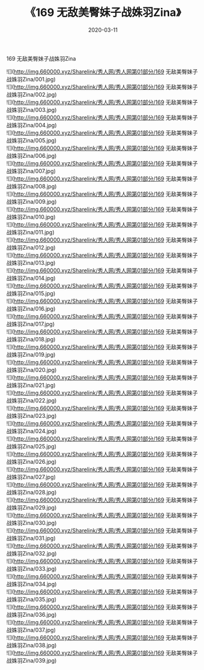 ﻿---
layout: post
title:  《169 无敌美臀妹子战姝羽Zina》
date:   2020-03-11
img: http://img.660000.xyz/Sharelink/秀人网/秀人网第01部分/169 无敌美臀妹子战姝羽Zina/000.jpg
categories: [美女, 清纯, 唯美]
---

169 无敌美臀妹子战姝羽Zina

  ![](http://img.660000.xyz/Sharelink/秀人网/秀人网第01部分/169 无敌美臀妹子战姝羽Zina/001.jpg) <br> ![](http://img.660000.xyz/Sharelink/秀人网/秀人网第01部分/169 无敌美臀妹子战姝羽Zina/002.jpg) <br> ![](http://img.660000.xyz/Sharelink/秀人网/秀人网第01部分/169 无敌美臀妹子战姝羽Zina/003.jpg) <br> ![](http://img.660000.xyz/Sharelink/秀人网/秀人网第01部分/169 无敌美臀妹子战姝羽Zina/004.jpg) <br> ![](http://img.660000.xyz/Sharelink/秀人网/秀人网第01部分/169 无敌美臀妹子战姝羽Zina/005.jpg) <br> ![](http://img.660000.xyz/Sharelink/秀人网/秀人网第01部分/169 无敌美臀妹子战姝羽Zina/006.jpg) <br> ![](http://img.660000.xyz/Sharelink/秀人网/秀人网第01部分/169 无敌美臀妹子战姝羽Zina/007.jpg) <br> ![](http://img.660000.xyz/Sharelink/秀人网/秀人网第01部分/169 无敌美臀妹子战姝羽Zina/008.jpg) <br> ![](http://img.660000.xyz/Sharelink/秀人网/秀人网第01部分/169 无敌美臀妹子战姝羽Zina/009.jpg) <br> ![](http://img.660000.xyz/Sharelink/秀人网/秀人网第01部分/169 无敌美臀妹子战姝羽Zina/010.jpg) <br> ![](http://img.660000.xyz/Sharelink/秀人网/秀人网第01部分/169 无敌美臀妹子战姝羽Zina/011.jpg) <br> ![](http://img.660000.xyz/Sharelink/秀人网/秀人网第01部分/169 无敌美臀妹子战姝羽Zina/012.jpg) <br> ![](http://img.660000.xyz/Sharelink/秀人网/秀人网第01部分/169 无敌美臀妹子战姝羽Zina/013.jpg) <br> ![](http://img.660000.xyz/Sharelink/秀人网/秀人网第01部分/169 无敌美臀妹子战姝羽Zina/014.jpg) <br> ![](http://img.660000.xyz/Sharelink/秀人网/秀人网第01部分/169 无敌美臀妹子战姝羽Zina/015.jpg) <br> ![](http://img.660000.xyz/Sharelink/秀人网/秀人网第01部分/169 无敌美臀妹子战姝羽Zina/016.jpg) <br> ![](http://img.660000.xyz/Sharelink/秀人网/秀人网第01部分/169 无敌美臀妹子战姝羽Zina/017.jpg) <br> ![](http://img.660000.xyz/Sharelink/秀人网/秀人网第01部分/169 无敌美臀妹子战姝羽Zina/018.jpg) <br> ![](http://img.660000.xyz/Sharelink/秀人网/秀人网第01部分/169 无敌美臀妹子战姝羽Zina/019.jpg) <br> ![](http://img.660000.xyz/Sharelink/秀人网/秀人网第01部分/169 无敌美臀妹子战姝羽Zina/020.jpg) <br> ![](http://img.660000.xyz/Sharelink/秀人网/秀人网第01部分/169 无敌美臀妹子战姝羽Zina/021.jpg) <br> ![](http://img.660000.xyz/Sharelink/秀人网/秀人网第01部分/169 无敌美臀妹子战姝羽Zina/022.jpg) <br> ![](http://img.660000.xyz/Sharelink/秀人网/秀人网第01部分/169 无敌美臀妹子战姝羽Zina/023.jpg) <br> ![](http://img.660000.xyz/Sharelink/秀人网/秀人网第01部分/169 无敌美臀妹子战姝羽Zina/024.jpg) <br> ![](http://img.660000.xyz/Sharelink/秀人网/秀人网第01部分/169 无敌美臀妹子战姝羽Zina/025.jpg) <br> ![](http://img.660000.xyz/Sharelink/秀人网/秀人网第01部分/169 无敌美臀妹子战姝羽Zina/026.jpg) <br> ![](http://img.660000.xyz/Sharelink/秀人网/秀人网第01部分/169 无敌美臀妹子战姝羽Zina/027.jpg) <br> ![](http://img.660000.xyz/Sharelink/秀人网/秀人网第01部分/169 无敌美臀妹子战姝羽Zina/028.jpg) <br> ![](http://img.660000.xyz/Sharelink/秀人网/秀人网第01部分/169 无敌美臀妹子战姝羽Zina/029.jpg) <br> ![](http://img.660000.xyz/Sharelink/秀人网/秀人网第01部分/169 无敌美臀妹子战姝羽Zina/030.jpg) <br> ![](http://img.660000.xyz/Sharelink/秀人网/秀人网第01部分/169 无敌美臀妹子战姝羽Zina/031.jpg) <br> ![](http://img.660000.xyz/Sharelink/秀人网/秀人网第01部分/169 无敌美臀妹子战姝羽Zina/032.jpg) <br> ![](http://img.660000.xyz/Sharelink/秀人网/秀人网第01部分/169 无敌美臀妹子战姝羽Zina/033.jpg) <br> ![](http://img.660000.xyz/Sharelink/秀人网/秀人网第01部分/169 无敌美臀妹子战姝羽Zina/034.jpg) <br> ![](http://img.660000.xyz/Sharelink/秀人网/秀人网第01部分/169 无敌美臀妹子战姝羽Zina/035.jpg) <br> ![](http://img.660000.xyz/Sharelink/秀人网/秀人网第01部分/169 无敌美臀妹子战姝羽Zina/036.jpg) <br> ![](http://img.660000.xyz/Sharelink/秀人网/秀人网第01部分/169 无敌美臀妹子战姝羽Zina/037.jpg) <br> ![](http://img.660000.xyz/Sharelink/秀人网/秀人网第01部分/169 无敌美臀妹子战姝羽Zina/038.jpg) <br> ![](http://img.660000.xyz/Sharelink/秀人网/秀人网第01部分/169 无敌美臀妹子战姝羽Zina/039.jpg) <br>